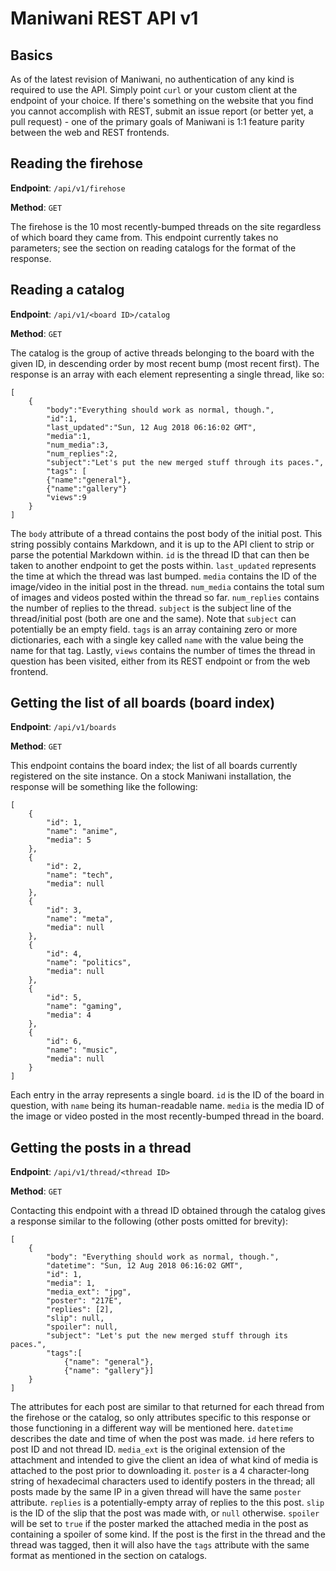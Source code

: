 Maniwani REST API v1
====================

Basics
------

As of the latest revision of Maniwani, no authentication of any kind is
required to use the API. Simply point `curl` or your custom client at
the endpoint of your choice. If there's something on the website that you find you
cannot accomplish with REST, submit an issue report (or better yet, a pull request) - one
of the primary goals of Maniwani is 1:1 feature parity between the web and REST frontends.


Reading the firehose
--------------------

**Endpoint**: `/api/v1/firehose`

**Method**: `GET`

The firehose is the 10 most recently-bumped threads on the site regardless of
which board they came from. This endpoint currently takes no parameters; see the
section on reading catalogs for the format of the response.


Reading a catalog
-----------------

**Endpoint**: `/api/v1/<board ID>/catalog`

**Method**: `GET`

The catalog is the group of active threads belonging to the board with the given
ID, in descending order by most recent bump (most recent first). The response is
an array with each element representing a single thread, like so:

```
[
	{
		"body":"Everything should work as normal, though.",
		"id":1,
		"last_updated":"Sun, 12 Aug 2018 06:16:02 GMT",
		"media":1,
		"num_media":3,
		"num_replies":2,
		"subject":"Let's put the new merged stuff through its paces.",
		"tags": [
		{"name":"general"},
		{"name":"gallery"}
		"views":9
	}
]
```

The `body` attribute of a thread contains the post body of the initial post. This
string possibly contains Markdown, and it is up to the API client to strip or parse
the potential Markdown within. `id` is the thread ID that can then be taken to another
endpoint to get the posts within. `last_updated` represents the time at which the thread
was last bumped. `media` contains the ID of the image/video in the initial post in the thread.
`num_media` contains the total sum of images and videos posted within the thread so far.
`num_replies` contains the number of replies to the thread. `subject` is the subject
line of the thread/initial post (both are one and the same). Note that `subject` can potentially
be an empty field. `tags` is an array containing zero or more dictionaries, each with
a single key called `name` with the value being the name for that tag. Lastly,
`views` contains the number of times the thread in question has been visited, either from
its REST endpoint or from the web frontend. 


Getting the list of all boards (board index)
--------------------------------------------

**Endpoint**: `/api/v1/boards`

**Method**: `GET`

This endpoint contains the board index; the list of all boards currently registered
on the site instance. On a stock Maniwani installation, the response will be something
like the following:

```
[
	{
		"id": 1,
		"name": "anime",
		"media": 5
	},
	{
		"id": 2,
		"name": "tech",
		"media": null
	},
	{
		"id": 3,
		"name": "meta",
		"media": null
	},
	{
		"id": 4,
		"name": "politics",
		"media": null
	},
	{
		"id": 5,
		"name": "gaming",
		"media": 4
	},
	{
		"id": 6,
		"name": "music",
		"media": null
	}
]
```

Each entry in the array represents a single board. `id` is the ID of the board in
question, with `name` being its human-readable name. `media` is the media ID of
the image or video posted in the most recently-bumped thread in the board.


Getting the posts in a thread
-----------------------------

**Endpoint**: `/api/v1/thread/<thread ID>`

**Method**: `GET`

Contacting this endpoint with a thread ID obtained through the catalog gives
a response similar to the following (other posts omitted for brevity):

```
[
	{
		"body": "Everything should work as normal, though.",
		"datetime": "Sun, 12 Aug 2018 06:16:02 GMT",
		"id": 1,
		"media": 1,
		"media_ext": "jpg",
		"poster": "217E",
		"replies": [2],
		"slip": null,
		"spoiler": null,
		"subject": "Let's put the new merged stuff through its paces.",
		"tags":[
			{"name": "general"},
			{"name": "gallery"}]
	}
]
```

The attributes for each post are similar to that returned for each thread
from the firehose or the catalog, so only attributes specific to this response
or those functioning in a different way will be mentioned here. `datetime`
describes the date and time of when the post was made. `id` here refers to post ID
and not thread ID. `media_ext` is the original extension of the attachment and
intended to give the client an idea of what kind of media is attached to the post
prior to downloading it. `poster` is a 4 character-long string of hexadecimal characters
used to identify posters in the thread; all posts made by the same IP in a given thread
will have the same `poster` attribute. `replies` is a potentially-empty array of replies
to the this post. `slip` is the ID of the slip that the post was made with, or `null`
otherwise. `spoiler` will be set to `true` if the poster marked the attached media
in the post as containing a spoiler of some kind. If the post is the first in the
thread and the thread was tagged, then it will also have the `tags` attribute with
the same format as mentioned in the section on catalogs.
